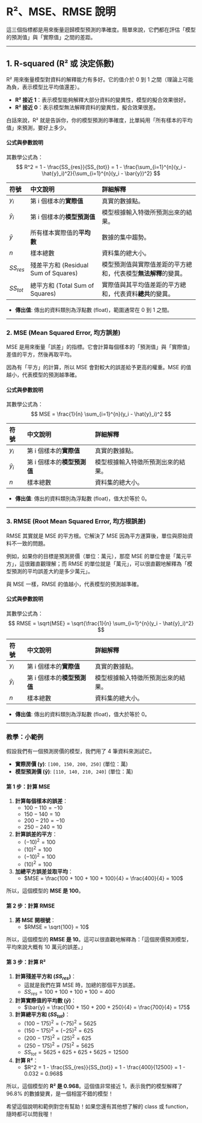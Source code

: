 # R²、MSE、RMSE 說明

這三個指標都是用來衡量迴歸模型預測的準確度。簡單來說，它們都在評估「模型的預測值」與「實際值」之間的差距。

---

## 1. R-squared (R² 或 決定係數)

R² 用來衡量模型對資料的解釋能力有多好。它的值介於 0 到 1 之間（理論上可能為負，表示模型比平均值還差）。

* **R² 接近 1**：表示模型能夠解釋大部分資料的變異性，模型的擬合效果很好。
* **R² 接近 0**：表示模型無法解釋資料的變異性，擬合效果很差。

白話來說，R² 就是告訴你，你的模型預測的準確度，比單純用「所有樣本的平均值」來預測，要好上多少。

#### 公式與參數說明

其數學公式為：
$$
R^2 = 1 - \frac{SS_{res}}{SS_{tot}} = 1 - \frac{\sum_{i=1}^{n}(y_i - \hat{y}_i)^2}{\sum_{i=1}^{n}(y_i - \bar{y})^2}
$$

| 符號 | 中文說明 | 詳細解釋 |
| :--- | :--- | :--- |
| $y_i$ | 第 i 個樣本的**實際值** | 真實的數據點。 |
| $\hat{y}_i$ | 第 i 個樣本的**模型預測值** | 模型根據輸入特徵所預測出來的結果。 |
| $\bar{y}$ | 所有樣本實際值的**平均數** | 數據的集中趨勢。 |
| $n$ | 樣本總數 | 資料集的總大小。 |
| $SS_{res}$ | 殘差平方和 (Residual Sum of Squares) | 模型預測值與實際值差距的平方總和，代表模型**無法解釋**的變異。 |
| $SS_{tot}$ | 總平方和 (Total Sum of Squares) | 實際值與其平均值差距的平方總和，代表資料**總共**的變異。 |

* **傳出值**: 傳出的資料類別為浮點數 (float)，範圍通常在 0 到 1 之間。

---

### 2. MSE (Mean Squared Error, 均方誤差)

MSE 是用來衡量「誤差」的指標。它會計算每個樣本的「預測值」與「實際值」差值的平方，然後再取平均。

因為有「平方」的計算，所以 MSE 會對較大的誤差給予更高的權重。MSE 的值越小，代表模型的預測越準確。

#### 公式與參數說明

其數學公式為：
$$
MSE = \frac{1}{n} \sum_{i=1}^{n}(y_i - \hat{y}_i)^2
$$

| 符號 | 中文說明 | 詳細解釋 |
| :--- | :--- | :--- |
| $y_i$ | 第 i 個樣本的**實際值** | 真實的數據點。 |
| $\hat{y}_i$ | 第 i 個樣本的**模型預測值** | 模型根據輸入特徵所預測出來的結果。 |
| $n$ | 樣本總數 | 資料集的總大小。 |

* **傳出值**: 傳出的資料類別為浮點數 (float)，值大於等於 0。

---

### 3. RMSE (Root Mean Squared Error, 均方根誤差)

RMSE 其實就是 MSE 的平方根。它解決了 MSE 因為平方運算後，單位與原始資料不一致的問題。

例如，如果你的目標是預測房價（單位：萬元），那麼 MSE 的單位會是「萬元平方」，這很難直觀理解；而 RMSE 的單位就是「萬元」，可以很直觀地解釋為「模型預測的平均誤差大約是多少萬元」。

與 MSE 一樣，RMSE 的值越小，代表模型的預測越準確。

#### 公式與參數說明

其數學公式為：
$$
RMSE = \sqrt{MSE} = \sqrt{\frac{1}{n} \sum_{i=1}^{n}(y_i - \hat{y}_i)^2}
$$

| 符號 | 中文說明 | 詳細解釋 |
| :--- | :--- | :--- |
| $y_i$ | 第 i 個樣本的**實際值** | 真實的數據點。 |
| $\hat{y}_i$ | 第 i 個樣本的**模型預測值** | 模型根據輸入特徵所預測出來的結果。 |
| $n$ | 樣本總數 | 資料集的總大小。 |

* **傳出值**: 傳出的資料類別為浮點數 (float)，值大於等於 0。

---

### 教學：小範例

假設我們有一個預測房價的模型，我們用了 4 筆資料來測試它。

* **實際房價 (y)**: `[100, 150, 200, 250]` (單位：萬)
* **模型預測價 (ŷ)**: `[110, 140, 210, 240]` (單位：萬)

#### 第 1 步：計算 MSE

1.  **計算每個樣本的誤差**：
    * $100 - 110 = -10$
    * $150 - 140 = 10$
    * $200 - 210 = -10$
    * $250 - 240 = 10$
2.  **計算誤差的平方**：
    * $(-10)^2 = 100$
    * $(10)^2 = 100$
    * $(-10)^2 = 100$
    * $(10)^2 = 100$
3.  **加總平方誤差並取平均**：
    * $MSE = \frac{100 + 100 + 100 + 100}{4} = \frac{400}{4} = 100$

所以，這個模型的 **MSE 是 100**。

#### 第 2 步：計算 RMSE

1.  **將 MSE 開根號**：
    * $RMSE = \sqrt{100} = 10$

所以，這個模型的 **RMSE 是 10**。這可以很直觀地解釋為：「這個房價預測模型，平均來說大概有 10 萬元的誤差。」

#### 第 3 步：計算 R²

1.  **計算殘差平方和 ($SS_{res}$)**：
    * 這就是我們在算 MSE 時，加總的那個平方誤差。
    * $SS_{res} = 100 + 100 + 100 + 100 = 400$
2.  **計算實際值的平均數 ($\bar{y}$)**：
    * $\bar{y} = \frac{100 + 150 + 200 + 250}{4} = \frac{700}{4} = 175$
3.  **計算總平方和 ($SS_{tot}$)**：
    * $(100 - 175)^2 = (-75)^2 = 5625$
    * $(150 - 175)^2 = (-25)^2 = 625$
    * $(200 - 175)^2 = (25)^2 = 625$
    * $(250 - 175)^2 = (75)^2 = 5625$
    * $SS_{tot} = 5625 + 625 + 625 + 5625 = 12500$
4.  **計算 R²**：
    * $R^2 = 1 - \frac{SS_{res}}{SS_{tot}} = 1 - \frac{400}{12500} = 1 - 0.032 = 0.968$

所以，這個模型的 **R² 是 0.968**。這個值非常接近 1，表示我們的模型解釋了 96.8% 的數據變異，是一個相當不錯的模型！

希望這個說明和範例對您有幫助！如果您還有其他想了解的 class 或 function，隨時都可以問我喔！